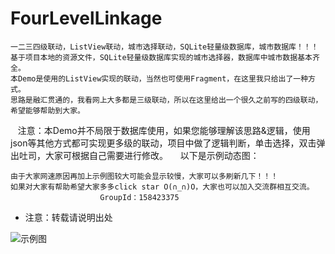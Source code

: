 # FourLevelLinkage

    一二三四级联动，ListView联动，城市选择联动，SQLite轻量级数据库，城市数据库！！！
    基于项目本地的资源文件，SQLite轻量级数据库实现的城市选择器，数据库中城市数据基本齐全。
    本Demo是使用的ListView实现的联动，当然也可使用Fragment，在这里我只给出了一种方式。
    思路是融汇贯通的，我看网上大多都是三级联动，所以在这里给出一个很久之前写的四级联动，希望能够帮助到大家。
    注意：本Demo并不局限于数据库使用，如果您能够理解该思路&逻辑，使用json等其他方式都可实现更多级的联动，项目中做了逻辑判断，单击选择，双击弹出吐司，大家可根据自己需要进行修改。
    
以下是示例动态图：

    由于大家网速原因再加上示例图较大可能会显示较慢，大家可以多刷新几下！！！
    如果对大家有帮助希望大家多多click star O(∩_∩)O，大家也可以加入交流群相互交流。
                        GroupId：158423375
    
* 注意：转载请说明出处

![示例图](https://github.com/Qiang3570/FourLevelLinkage/blob/master/sample.gif)

